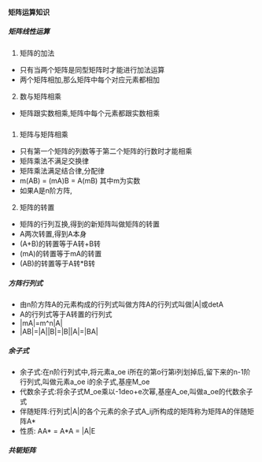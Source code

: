 #### 矩阵运算知识
##### 矩阵线性运算
1. 矩阵的加法
- 只有当两个矩阵是同型矩阵时才能进行加法运算
- 两个矩阵相加,那么矩阵中每个对应元素都相加
2. 数与矩阵相乘
- 矩阵跟实数相乘,矩阵中每个元素都跟实数相乘
#####
1. 矩阵与矩阵相乘
- 只有第一个矩阵的列数等于第二个矩阵的行数时才能相乘
- 矩阵乘法不满足交换律
- 矩阵乘法满足结合律,分配律
- m(AB) = (mA)B = A(mB) 其中m为实数
- 如果A是n阶方阵, 
2. 矩阵的转置
- 矩阵的行列互换,得到的新矩阵叫做矩阵的转置
- A两次转置,得到A本身
- (A+B)的转置等于A转+B转
- (mA)的转置等于mA的转置
- (AB)的转置等于A转*B转 
##### 方阵行列式
- 由n阶方阵A的元素构成的行列式叫做方阵A的行列式叫做|A|或detA
- A的行列式等于A转置的行列式
- |mA|=m^n|A|
- |AB|=|A||B|=|B||A|=|BA|
##### 余子式
- 余子式:在n阶行列式中,将元素a_oe i所在的第o行第i列划掉后,留下来的n-1阶行列式,叫做元素a_oe i的余子式,基座M_oe
- 代数余子式:将余子式M_oe乘以-1deo+e次幂,基座A_oe,叫做a_oe的代数余子式
- 伴随矩阵:行列式|A|的各个元素的余子式A_ij所构成的矩阵称为矩阵A的伴随矩阵A*
- 性质: AA* = A*A = |A|E
##### 共轭矩阵


